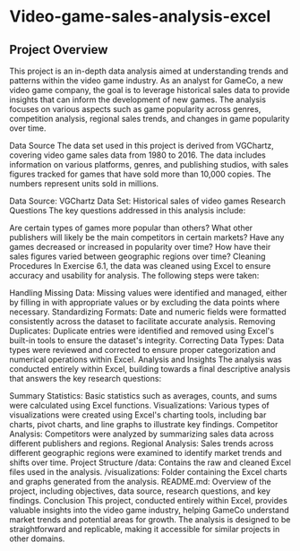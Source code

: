 # Video-game-sales-analysis-excel
## Project Overview
This project is an in-depth data analysis aimed at understanding trends and patterns within the video game industry. As an analyst for GameCo, a new video game company, the goal is to leverage historical sales data to provide insights that can inform the development of new games. The analysis focuses on various aspects such as game popularity across genres, competition analysis, regional sales trends, and changes in game popularity over time.

Data Source
The data set used in this project is derived from VGChartz, covering video game sales data from 1980 to 2016. The data includes information on various platforms, genres, and publishing studios, with sales figures tracked for games that have sold more than 10,000 copies. The numbers represent units sold in millions.

Data Source: VGChartz
Data Set: Historical sales of video games
Research Questions
The key questions addressed in this analysis include:

Are certain types of games more popular than others?
What other publishers will likely be the main competitors in certain markets?
Have any games decreased or increased in popularity over time?
How have their sales figures varied between geographic regions over time?
Cleaning Procedures
In Exercise 6.1, the data was cleaned using Excel to ensure accuracy and usability for analysis. The following steps were taken:

Handling Missing Data: Missing values were identified and managed, either by filling in with appropriate values or by excluding the data points where necessary.
Standardizing Formats: Date and numeric fields were formatted consistently across the dataset to facilitate accurate analysis.
Removing Duplicates: Duplicate entries were identified and removed using Excel's built-in tools to ensure the dataset's integrity.
Correcting Data Types: Data types were reviewed and corrected to ensure proper categorization and numerical operations within Excel.
Analysis and Insights
The analysis was conducted entirely within Excel, building towards a final descriptive analysis that answers the key research questions:

Summary Statistics: Basic statistics such as averages, counts, and sums were calculated using Excel functions.
Visualizations: Various types of visualizations were created using Excel's charting tools, including bar charts, pivot charts, and line graphs to illustrate key findings.
Competitor Analysis: Competitors were analyzed by summarizing sales data across different publishers and regions.
Regional Analysis: Sales trends across different geographic regions were examined to identify market trends and shifts over time.
Project Structure
/data: Contains the raw and cleaned Excel files used in the analysis.
/visualizations: Folder containing the Excel charts and graphs generated from the analysis.
README.md: Overview of the project, including objectives, data source, research questions, and key findings.
Conclusion
This project, conducted entirely within Excel, provides valuable insights into the video game industry, helping GameCo understand market trends and potential areas for growth. The analysis is designed to be straightforward and replicable, making it accessible for similar projects in other domains.
